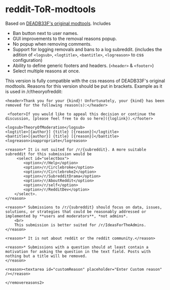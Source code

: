 reddit-ToR-modtools
===================

Based on [DEADB33F's original modtools](http://userscripts.org/scripts/show/116254). Includes 

- Ban button next to user names. 
- GUI improvements to the removal reasons popup.
- No popup when removing comments. 
- Support for logging removals and bans to a log subreddit. (includes the adition of `<logsub>`, `<logtitle>`, `<bantitle>`, `<logreason>` to css configuration)
- Ability to define generic footers and headers. (`<header>` & `<footer>`)
- Select multiple reasons at once.



This version is fully compatible with the css reasons of DEADB33F's original modtools. Reasons for this version should be put in <removereasons2> brackets. Example as it is used in /r/theoryofreddit: 
    <removereasons2>

    <header>Thank you for your {kind}! Unfortunately, your {kind} has been removed for the following reason(s):</header>
     
     <footer>If you would like to appeal this decision or continue the discussion, [please feel free to do so here]({loglink}).</footer>

    <logsub>TheoryOfModeration</logsub>
    <logtitle>[{author}] {title} [{reason}]</logtitle>
    <bantitle>[{author}] {title} [{reason}]</bantitle>
    <logreason>inappropriate</logreason>

    <reason>* It is not suited for /r/{subreddit}. A more suitable subreddit for this submission would be 
         <select id="selectbox">
            <option>/r/Help</option>
            <option>/r/Circlebroke</option>
            <option>/r/Circlebroke2</option>
            <option>/r/SubredditDrama</option>
            <option>/r/AboutReddit</option>
            <option>/r/self</option>
            <option>/r/RedditDev</option>
        </select>.     
    </reason>

    <reason>* Submissions to /r/{subreddit} should focus on data, issues, solutions, or strategies that could be reasonably addressed or implemented by **users and moderators**, *not admins*.
        <br>
        This submission is better suited for /r/IdeasForTheAdmins.
    </reason>

    <reason>* It is not about reddit or the reddit community.</reason>

    <reason>* Submissions with a question should at least contain a motivation for asking the question in the text field. Posts with nothing but a title will be removed.         
    </reason>

    <reason><textarea id="customReason" placeholder="Enter Custom reason" /></reason>

    </removereasons2>
